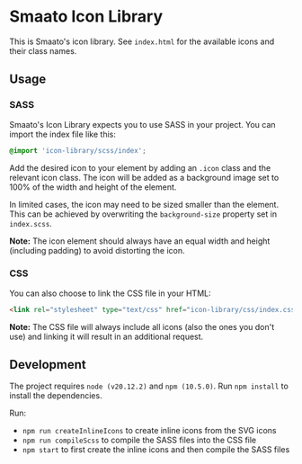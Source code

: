 
# Smaato Icon Library

This is Smaato's icon library. See `index.html` for the available icons and their class names.

## Usage

### SASS

Smaato's Icon Library expects you to use SASS in your project. You can import
the index file like this:

```scss
@import 'icon-library/scss/index';
```

Add the desired icon to your element by adding an `.icon` class and the
relevant icon class. The icon will be added as a background image set to 100%
of the width and height of the element.

In limited cases, the icon may need to be sized smaller than the element. This
can be achieved by overwriting the `background-size` property set in
`index.scss`.

**Note:** The icon element should always have an equal width and height
(including padding) to avoid distorting the icon.

### CSS

You can also choose to link the CSS file in your HTML:

```html
<link rel="stylesheet" type="text/css" href="icon-library/css/index.css">
```

**Note:** The CSS file will always include all icons (also the ones you don't
use) and linking it will result in an additional request.

## Development

The project requires `node (v20.12.2)` and `npm (10.5.0)`. Run `npm install` to install the dependencies.

Run:
* `npm run createInlineIcons` to create inline icons from the SVG icons
* `npm run compileScss` to compile the SASS files into the CSS file
* `npm start` to first create the inline icons and then compile the SASS files
